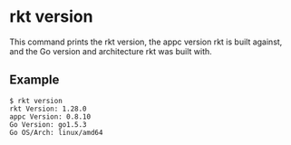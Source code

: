 # rkt version

This command prints the rkt version, the appc version rkt is built against, and the Go version and architecture rkt was built with.

## Example

```
$ rkt version
rkt Version: 1.28.0
appc Version: 0.8.10
Go Version: go1.5.3
Go OS/Arch: linux/amd64
